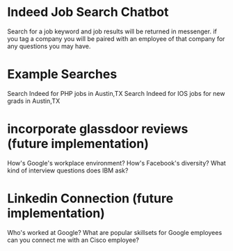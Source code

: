 # Indeed Job Search Chatbot
Search for a job keyword and job results will be returned in messenger. if you tag a company
you will be paired with an employee of that company for any questions you may have.

# Example Searches

Search Indeed for PHP jobs in Austin,TX
Search Indeed for IOS jobs for new grads in Austin,TX

# incorporate glassdoor reviews (future implementation)
How's Google's workplace environment?
How's Facebook's diversity?
What kind of interview questions does IBM ask?

# Linkedin Connection (future implementation)
Who's worked at Google?
What are popular skillsets for Google employees
can you connect me with an Cisco employee?
